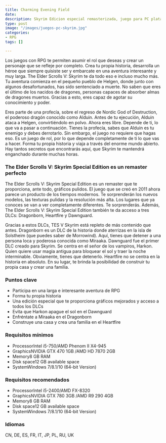 ```yaml
---
title: Charming Evening Field
date: 
description: Skyrim Edicion especial remasterizada, juego para PC plataforma Steam
type: post
image: "/images/juegos-pc-skyrim.jpg"
categories:
- RPG
tags: []

---
```

Los juegos con RPG te permiten asumir el rol que deseas y crear un personaje que se refleje por completo. Crea tu propia historia, desarrolla un héroe que siempre quisiste ser y embarcate en una aventura interesante y muy larga. The Elder Scrolls V: Skyrim te da todo eso e incluso mucho más. Tu aventura comienza en el pequeño pueblo de Helgen, donde junto con algunos desafortunados, has sido sentenciado a muerte. No saben que eres el último de los nacidos de dragones, personas capaces de absorber almas de dragones muertos. Gracias a esto, eres capaz de agotar su conocimiento y poder.

Eres parte de una profecía, sobre el regreso de Nordic God of Destruction, el poderoso dragón conocido como Alduin. Antes de tu ejecución, Alduin ataca a Helgen, convirtiéndolo en polvo. Ahora eres libre. Depende de ti, lo que va a pasar a continuación. Tienes la profecía, sabes que Alduin es tu enemigo y debes derrotarlo. Sin embargo, el juego no requiere que hagas eso. Es un juego de rol, por lo que depende completamente de ti lo que vas a hacer. Forma tu propia historia y viaja a través del enorme mundo abierto. Hay tantos secretos que encontrarás aquí, que Skyrim te mantendrá enganchado durante muchas horas.

### The Elder Scrolls V: Skyrim Special Edition es un remaster perfecto

The Elder Scrolls V: Skyrim Special Edition es un remaster que te proporciona, ante todo, gráficos pulidos. El juego que se creó en 2011 ahora parece un producto de los tiempos modernos. Te sorprenderán los nuevos modelos, las texturas pulidas y la resolución más alta. Los lugares que ya conoces se van a ver completamente diferentes. Te sorprenderás. Además, The Elder Scrolls V: Skyrim Special Edition también te da acceso a tres DLCs: Dragonborn, Heartfire y Dawnguard.

Gracias a estos DLCs, TES V Skyrim está repleto de más contenido que antes. Dragonborn es un DLC de la historia donde aterrizas en la isla de Solstheim (que puedes saber de Morrowind). Aquí, tienes que detener a una persona loca y poderosa conocida como Miraaka. Dawnguard fue el primer DLC creado para Skyrim. Se centra en el señor de los vampiros, Harkon. Quien quiere usar magia antigua para bloquear el sol y traer la noche interminable. Obviamente, tienes que detenerlo. Heartfire no se centra en la historia en absoluto. En su lugar, te brinda la posibilidad de construir tu propia casa y crear una familia.

### Puntos clave

* Participa en una larga e interesante aventura de RPG
* Forma tu propia historia
* Una edición especial que te proporciona gráficos mejorados y acceso a todos los DLCs
* Evita que Harkon apague el sol en el Dawnguard
* Enfréntate a Miraaka en el Dragonborn
* Construye una casa y crea una familia en el Heartfire

### Requisitos mínimos

* ProcessorIntel i5-750/AMD Phenom II X4-945
* GraphicsNVIDIA GTX 470 1GB /AMD HD 7870 2GB
* Memory8 GB RAM
* Disk space12 GB available space
* SystemWindows 7/8.1/10 (64-bit Version)

### Requisitos recomendados

* ProcessorIntel i5-2400/AMD FX-8320
* GraphicsNVIDIA GTX 780 3GB /AMD R9 290 4GB
* Memory8 GB RAM
* Disk space12 GB available space
* SystemWindows 7/8.1/10 (64-bit Version)

### Idiomas

CN, DE, ES, FR, IT, JP, PL, RU, UK